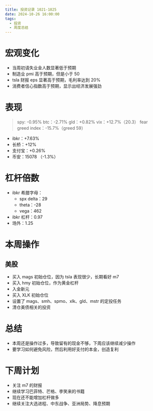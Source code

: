 ```yaml
---
title: 投资记录 1021-1025
date: 2024-10-26 16:00:00
tags:
  - 投资
  - 周度总结
---
```


# 宏观变化

- 当周初请失业金人数显著低于预期
- 制造业 pmi 高于预期，但是小于 50
- tsla 财报 eps 显著高于预期，毛利率达到 20%
- 消费者信心指数高于预期，显示出经济发展强劲

# 表现

> spy: -0.95%
> btc：-2.71%
> gld：+0.82%
> vix：+12.7%（20.3）
> fear greed index：-15.7%（greed 59）

- ibkr：+7.63%
- 长桥：+12%
- 支付宝：+0.26%
- 币安：15078 （-1.3%）

# 杠杆倍数

- ibkr 希腊字母：
  - spx delta：29
  - theta：-28
  - vega：462
- ibkr 杠杆：0.97
- 场外：1.25

# 本周操作

## 美股

- 买入 mags 初始仓位，因为 tsla 表现很少，长期看好 m7
- 买入 hmy 初始仓位，作为黄金杠杆
- 入金新元
- 买入 XLK 初始仓位
- 设置了 mags、smh、spmo、xlk、gld、mstr 的定投任务
- 清仓美债相关的投资

# 总结

- 本周还是操作过多，导致留有的现金不够，下周应该继续减少操作
- 要学习如何避免风险，然后利用好支付的本金，创造复利

# 下周计划

- 关注 m7 的财报
- 继续学习巴菲特、芒格、李笑来的书籍
- 现在还不能增加杠杆做多
- 继续关注大选进程、中东战争、亚洲局势、降息预期
